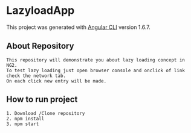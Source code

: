# LazyloadApp

This project was generated with [Angular CLI](https://github.com/angular/angular-cli) version 1.6.7.

## About Repository
```
This repository will demonstrate you about lazy loading concept in NG2.
To test lazy loading just open browser console and onclick of link check the network tab.
On each click new entry will be made.
```

## How to run project
```
1. Download /Clone repository
2. npm install
3. npm start
```
